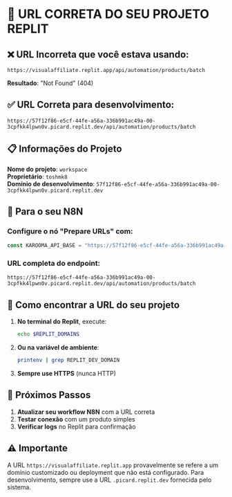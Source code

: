 # 🔗 URL CORRETA DO SEU PROJETO REPLIT

## ❌ URL Incorreta que você estava usando:
```
https://visualaffiliate.replit.app/api/automation/products/batch
```
**Resultado**: "Not Found" (404)

## ✅ URL Correta para desenvolvimento:
```
https://57f12f86-e5cf-44fe-a56a-336b991ac49a-00-3cpfkk4lpwn0v.picard.replit.dev/api/automation/products/batch
```

## 📋 Informações do Projeto

**Nome do projeto**: `workspace`  
**Proprietário**: `toshmk8`  
**Domínio de desenvolvimento**: `57f12f86-e5cf-44fe-a56a-336b991ac49a-00-3cpfkk4lpwn0v.picard.replit.dev`

## 🎯 Para o seu N8N

### Configure o nó "Prepare URLs" com:
```javascript
const KAROOMA_API_BASE = "https://57f12f86-e5cf-44fe-a56a-336b991ac49a-00-3cpfkk4lpwn0v.picard.replit.dev";
```

### URL completa do endpoint:
```
https://57f12f86-e5cf-44fe-a56a-336b991ac49a-00-3cpfkk4lpwn0v.picard.replit.dev/api/automation/products/batch
```

## 📝 Como encontrar a URL do seu projeto

1. **No terminal do Replit**, execute:
   ```bash
   echo $REPLIT_DOMAINS
   ```

2. **Ou na variável de ambiente**:
   ```bash
   printenv | grep REPLIT_DEV_DOMAIN
   ```

3. **Sempre use HTTPS** (nunca HTTP)

## 🔄 Próximos Passos

1. **Atualizar seu workflow N8N** com a URL correta
2. **Testar conexão** com um produto simples
3. **Verificar logs** no Replit para confirmação

## ⚠️ Importante

A URL `https://visualaffiliate.replit.app` provavelmente se refere a um domínio customizado ou deployment que não está configurado. Para desenvolvimento, sempre use a URL `.picard.replit.dev` fornecida pelo sistema.